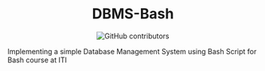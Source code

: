 <div align="center">
  
  <h1>DBMS-Bash</h1>
  
  ![GitHub contributors](https://img.shields.io/github/contributors/AbdelrahmanSalah211/DBMS-Bash?logo=github&label=Contributors&color=blue)

</div>

Implementing a simple Database Management System using Bash Script for Bash course at ITI

